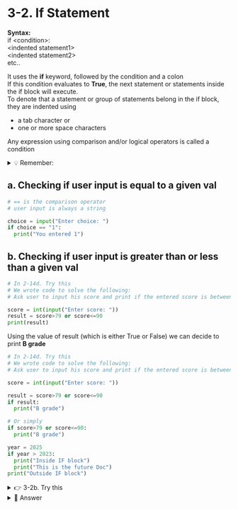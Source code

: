 # 3-2. If Statement

**Syntax:**  
if \<condition>:  
\<indented statement1>  
\<indented statement2>  
etc..

It uses the **if** keyword, followed by the condition and a colon  
If this condition evaluates to **True**, the next statement or statements inside the if block will execute.    
To denote that a statement or group of statements belong in the if block, they are indented using
- a tab character or
- one or more space characters  

Any expression using comparison and/or logical operators is called a condition

<details>
  <summary>
    💡 Remember:
  </summary>
  We saw conditional and logical operators in 2-14c,d<br>  
  The expressions using these operators will evaluate to True or False
</details>

## a. Checking if user input is equal to a given val

```python
# == is the comparison operator
# user input is always a string

choice = input("Enter choice: ")
if choice == "1":
  print("You entered 1")
```

## b. Checking if user input is greater than or less than a given val


```python
# In 2-14d. Try this
# We wrote code to solve the following:
# Ask user to input his score and print if the entered score is between 79 and 90, not including 79

score = int(input("Enter score: "))
result = score>79 or score<=90
print(result)
```
Using the value of result (which is either True or False) we can decide to print **B grade**

```python
# In 2-14d. Try this
# We wrote code to solve the following:
# Ask user to input his score and print if the entered score is between 79 and 90, not including 79

score = int(input("Enter score: "))

result = score>79 or score<=90
if result:
  print("B grade")

# Or simply
if score>79 or score<=90:
  print("B grade")
```

```python
year = 2025
if year > 2023:
  print("Inside IF block")
  print("This is the future Doc")
print("Outside IF block")
```


<details>
  <summary>
    👉 3-2b. Try this
  </summary>
  Check if score is less than 60 and print F grade<br>
  score = 56<br>
</details>


<details>
  <summary>
    👀 Answer
  </summary>

  ```python
  if score < 60:
    print("F grade")
  ```
</details>
